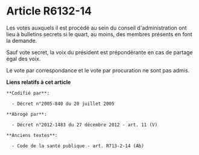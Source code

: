 # Article R6132-14

Les votes auxquels il est procédé au sein du conseil d'administration ont lieu à bulletins secrets si le quart, au moins, des
membres présents en font la demande.

Sauf vote secret, la voix du président est prépondérante en cas de partage égal des voix.

Le vote par correspondance et le vote par procuration ne sont pas admis.

**Liens relatifs à cet article**

	**Codifié par**:

	  - Décret n°2005-840 du 20 juillet 2005

	**Abrogé par**:

	  - Décret n°2012-1483 du 27 décembre 2012 - art. 11 (V)

	**Anciens textes**:

	  - Code de la santé publique - art. R713-2-14 (Ab)
